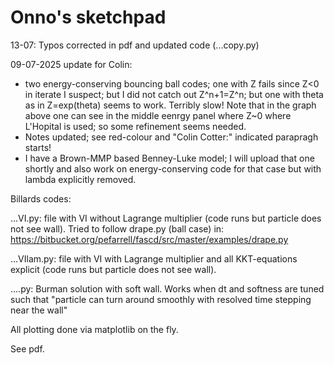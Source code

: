 # Onno's sketchpad

13-07: Typos corrected in pdf and updated code (...copy.py)

09-07-2025 update for Colin:
* two energy-conserving bouncing ball codes; one with Z fails since Z<0 in iterate I suspect; but I did not catch out Z^n+1=Z^n; but one with theta as in Z=exp(theta) seems to work. Terribly slow!
Note that in the graph above one can see in the middle eenrgy panel where Z~0 where L'Hopital is used; so some refinement seems needed.
* Notes updated; see red-colour and "Colin Cotter:" indicated parapragh starts!
* I have a Brown-MMP based Benney-Luke model; I will upload that one shortly and also work on energy-conserving code for that case but with lambda explicitly removed.

Billards codes:

...VI.py: file with VI without Lagrange multiplier (code runs but particle does not see wall).
Tried to follow drape.py (ball case) in: https://bitbucket.org/pefarrell/fascd/src/master/examples/drape.py

...VIlam.py: file with VI with Lagrange multiplier and all KKT-equations explicit (code runs but particle does not see wall).

....py: Burman solution with soft wall. Works when dt and softness are tuned such that "particle can turn around smoothly with resolved time stepping near the wall"

All plotting done via matplotlib on the fly.

See pdf.
